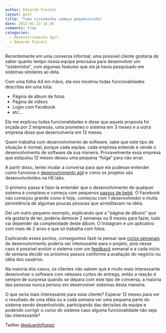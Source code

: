 ```yaml
---
author: Eduardo Fiorezi
layout: post
title: "Todo sisteminha começa pequenininho"
date: 2013-01-23 16:30
comments: true
categories:
  - Desenvolvimento ágil
  - Eduardo Fiorezi
---
```


Recentemente em uma conversa informal, uma possível cliente gostaria de saber quanto tempo nossa equipe precisava para desenvolver um "sisteminha", com algumas features que ela já havia pesquisado em sistemas similares ao dela.

Com uma folha A4 em mãos, ela nos mostrou todas funcionalidades descritas em uma lista:

* Página de álbum de fotos
* Página de vídeos
* Login com Facebook
* etc...

<!-- more -->

Ela me explicou todas funcionalidades e disse que aquela proposta foi orçada por 2 empresas, uma prometeu o sistema em 3 meses e a outra empresa disse que desenvolveria em 12 meses.

Quem trabalha com desenvolvimento de software, sabe que este tipo de situação é normal, porque cada equipe, cada empresa entende e vende o desenvolvimento de software da sua maneira. Provavelmente essa empresa que estipulou 12 meses deixou uma pequena “folga” para não errar.

A partir disso, tentei mudar a conversa para que ela pudesse entender como funciona o [desenvolvimento ágil](http://desenvolvimentoagil.com.br/) e como os projetos são desenvolvolvidos na HE:labs.

O primeiro passo é faze-la entender que o desenvolvimento de qualquer sistema é complexo e começa com pequenos [passos de bebê](http://desenvolvimentoagil.com.br/xp/principios/passos_bebe/). O Facebook não começou grande como é hoje, começou com 1 desenvolvedor e muita persistência de algumas poucas pessoas que acreditavam na idéia.

Dei um outro pequeno exemplo, explicando que a "página de álbuns" que ela gostaria de ter, poderia demorar 2 semanas ou 6 meses para fazer, tudo vai depender da complexidade deste álbum. O Instagram é um aplicativo com mais de 2 anos e que só trabalha com fotos.

Explicando esses pontos, conseguimos fazê-la pensar que [ciclos semanais](http://desenvolvimentoagil.com.br/xp/praticas/ciclo_semanal) de desenvolvimento poderia ser interessante para o projeto, pois nesse caso é possível evoluir o sistema com um [feedback](http://desenvolvimentoagil.com.br/xp/valores/feedback) semanal e a cada início de semana  decidir os próximos passos conforme a avaliação do negócio ou idéia dos usuários.

Na maioria dos casos, os clientes não sabem que é muito mais interessante desenvolver o software com releases curtos de entrega, então a reação é sempre de surpresa quando se depara com este tipo de conversa, a maioria das pessoas nunca pensou em desenvolver sistemas desta maneira.

O que seria mais interessante para esse cliente? Esperar 12 meses para ver o resultado de uma idéia ou a cada semana ver uma pequena parte do sistema sendo desenlvolvido, participando das decisões da equipe e podendo corrigir o curso do sistema caso alguma funcionalidade não seja tão interessante?


Twitter [@eduardofiorezi](http://twitter.com/eduardofiorezi)
